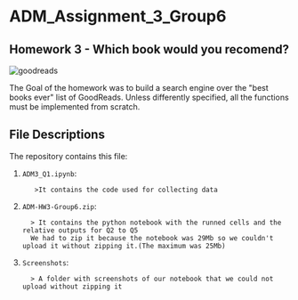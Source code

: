 # ADM_Assignment_3_Group6
## Homework 3 - Which book would you recomend?

![goodreads](https://user-images.githubusercontent.com/72950062/101260701-e5027200-3731-11eb-9930-ec340a9808dc.jpg)

The Goal of the homework was to build a search engine over the "best books ever" list of GoodReads. Unless differently specified, all the functions must be implemented from scratch.


## File Descriptions
The repository contains this file:
1. `ADM3_Q1.ipynb`:

          >It contains the code used for collecting data
          
2.  `ADM-HW3-Group6.zip`:

          > It contains the python notebook with the runned cells and the relative outputs for Q2 to Q5
          We had to zip it because the notebook was 29Mb so we couldn't upload it without zipping it.(The maximum was 25Mb)
3.  `Screenshots`:

          > A folder with screenshots of our notebook that we could not upload without zipping it
          
          
         
